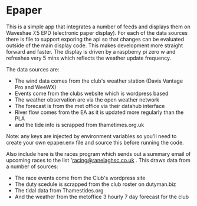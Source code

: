 # Epaper
This is a simple app that integrates a number of feeds and displays them on Waveshae 7.5 EPD (electronic paper display). For each of the data sources there is file to support exporing the api so that changes can be evaluated outside of the main display code. This makes development more straight forward and faster. The display is driven by a raspberry pi zero w and refreshes very 5 mins which reflects the weather update frequency.

The data sources are:
- The wind data comes from the club's weather station (Davis Vantage Pro and WeeWX)
- Events come from the clubs website which is wordpress based
- The weather observation are via the open weather network
- The forecast is from the met office via their datahub interface
- River flow comes from the EA as it is updated more regularly than the PLA
- and the tide info is scrapped from thametimes.org.uk

Note: any keys are injected by environment variables so you'll need to create your own epaper.env file and source this before running the code.

Also include here is the races program which sends out a summary email of upcoming races to the list 'racing@ranelaghsc.co.uk . This draws data from a number of sources:

- The race events come from the Club's wordpress site
- The duty scedule is scrapped from the club roster on dutyman.biz
- The tidal data from Thamestides.org
- And the weather from the metoffice 3 hourly 7 day forecast for the club



